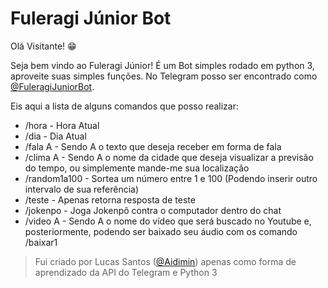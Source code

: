 # Fuleragi Júnior Bot
Olá Visitante! 😁

Seja bem vindo ao Fuleragi Júnior! É um Bot simples rodado em python 3, aproveite suas simples funções.
No Telegram posso ser encontrado como [@FuleragiJuniorBot](https://t.me/FuleragiJuniorBot).

Eis aqui a lista de alguns comandos que posso realizar:
* /hora - Hora Atual
* /dia - Dia Atual
* /fala A - Sendo A o texto que deseja receber em forma de fala
* /clima A - Sendo A o nome da cidade que deseja visualizar a previsão do tempo, ou simplemente mande-me sua localização
* /random1a100 - Sortea um número entre 1 e 100 (Podendo inserir outro intervalo de sua referência)
* /teste - Apenas retorna resposta de teste
* /jokenpo - Joga Jokenpô contra o computador dentro do chat
* /video A - Sendo A o nome do vídeo que será buscado no Youtube e, posteriormente, podendo ser baixado seu áudio com os comando /baixar1

> Fui criado por Lucas Santos ([@Aidimin](https://t.me/Aidimin)) apenas como forma de aprendizado da API do Telegram e Python 3

